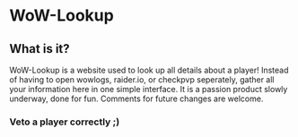 # WoW-Lookup

## What is it?

WoW-Lookup is a website used to look up all details about a player! Instead of having to open wowlogs, raider.io, or checkpvp seperately, gather all your information here in one simple interface. It is a passion product slowly underway, done for fun. Comments for future changes are welcome. 

### Veto a player correctly ;)
